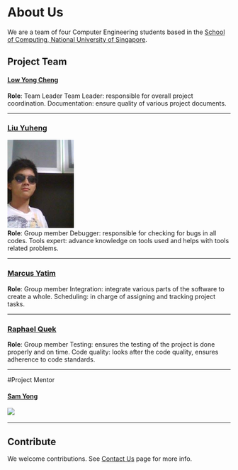 # About Us

We are a team of four Computer Engineering students based in the [School of Computing, National University of Singapore](http://www.comp.nus.edu.sg). 

## Project Team

#### [**Low Yong Cheng**](https://github.com/yongchenglow)
**Role**: Team Leader
Team Leader: responsible for overall project coordination.
Documentation: ensure quality of various project documents.

-----

### [**Liu Yuheng**](https://github.com/E0003705)
<img src='images/LiuYuheng.jpg' width="150"><br>
**Role**:  Group member
Debugger: responsible for checking for bugs in all codes.
Tools expert: advance knowledge on tools used and helps with tools related problems.

-----

### [**Marcus Yatim**](https://github.com/a0124453)
**Role**: Group member 
Integration: integrate various parts of the software to create a whole.
Scheduling: in charge of assigning and tracking project tasks.

-----

### [**Raphael Quek**](https://github.com/raphaelquek)
**Role**: Group member
Testing: ensures the testing of the project is done properly and on time.
Code quality: looks after the code quality, ensures adherence to code standards.

-----

#Project Mentor
#### [**Sam Yong**](https://github.com/mauris)
 <img src="images/SamYong.jpg" width="150"><br>
 
------

## Contribute

We welcome contributions. See [Contact Us](ContactUs.md) page for more info.